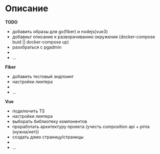 # Описание

**TODO**
  - добавить образы для go(fiber) и nodejs(vue3)
  - добавиьт описание к разворачиванию окружения (docker-compose buid || docker-compose up)
  - разобраться с pgadmin
  - 
  - ...

**Fiber**
  - добавить тестовый эндпоинт
  - настройки линтера
  - 
  - ...

**Vue**
  - подключить TS
  - настройки линтера
  - выборать библиотеку компонентов
  - проработать архитектуру проекта (учесть composition api + pinia (нужна/нет))
  - создать дэмо страницу/страницы
  - 
  - ...
